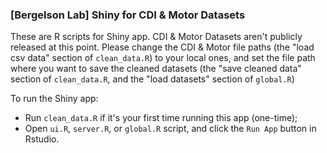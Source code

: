 ### [Bergelson Lab] Shiny for CDI & Motor Datasets

These are R scripts for Shiny app. CDI & Motor Datasets aren't publicly released at this point. Please change the CDI & Motor file paths (the "load csv data" section of `clean_data.R`)  to your local ones, and set the file path where you want to save the cleaned datasets (the "save cleaned data" section of `clean_data.R`, and the "load datasets" section of `global.R`)

To run the Shiny app:
* Run `clean_data.R` if it's your first time running this app (one-time);
* Open `ui.R`, `server.R`, or `global.R` script, and click the `Run App` button in Rstudio.
